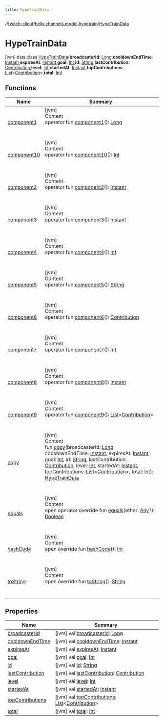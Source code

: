 ```yaml
---
title: HypeTrainData -
---
```

//[twitch-client](../../index.md)/[helix.channels.model.hypetrain](../index.md)/[HypeTrainData](index.md)



# HypeTrainData  
 [jvm] data class [HypeTrainData](index.md)(**broadcasterId**: [Long](https://kotlinlang.org/api/latest/jvm/stdlib/kotlin/-long/index.html),**cooldownEndTime**: [Instant](https://docs.oracle.com/javase/8/docs/api/java/time/Instant.html),**expiresAt**: [Instant](https://docs.oracle.com/javase/8/docs/api/java/time/Instant.html),**goal**: [Int](https://kotlinlang.org/api/latest/jvm/stdlib/kotlin/-int/index.html),**id**: [String](https://kotlinlang.org/api/latest/jvm/stdlib/kotlin/-string/index.html),**lastContribution**: [Contribution](../-contribution/index.md),**level**: [Int](https://kotlinlang.org/api/latest/jvm/stdlib/kotlin/-int/index.html),**startedAt**: [Instant](https://docs.oracle.com/javase/8/docs/api/java/time/Instant.html),**topContributions**: [List](https://kotlinlang.org/api/latest/jvm/stdlib/kotlin.collections/-list/index.html)<[Contribution](../-contribution/index.md)>,**total**: [Int](https://kotlinlang.org/api/latest/jvm/stdlib/kotlin/-int/index.html))   


## Functions  
  
|  Name|  Summary| 
|---|---|
| [component1](component1.md)| [jvm]  <br>Content  <br>operator fun [component1](component1.md)(): [Long](https://kotlinlang.org/api/latest/jvm/stdlib/kotlin/-long/index.html)  <br><br><br>
| [component10](component10.md)| [jvm]  <br>Content  <br>operator fun [component10](component10.md)(): [Int](https://kotlinlang.org/api/latest/jvm/stdlib/kotlin/-int/index.html)  <br><br><br>
| [component2](component2.md)| [jvm]  <br>Content  <br>operator fun [component2](component2.md)(): [Instant](https://docs.oracle.com/javase/8/docs/api/java/time/Instant.html)  <br><br><br>
| [component3](component3.md)| [jvm]  <br>Content  <br>operator fun [component3](component3.md)(): [Instant](https://docs.oracle.com/javase/8/docs/api/java/time/Instant.html)  <br><br><br>
| [component4](component4.md)| [jvm]  <br>Content  <br>operator fun [component4](component4.md)(): [Int](https://kotlinlang.org/api/latest/jvm/stdlib/kotlin/-int/index.html)  <br><br><br>
| [component5](component5.md)| [jvm]  <br>Content  <br>operator fun [component5](component5.md)(): [String](https://kotlinlang.org/api/latest/jvm/stdlib/kotlin/-string/index.html)  <br><br><br>
| [component6](component6.md)| [jvm]  <br>Content  <br>operator fun [component6](component6.md)(): [Contribution](../-contribution/index.md)  <br><br><br>
| [component7](component7.md)| [jvm]  <br>Content  <br>operator fun [component7](component7.md)(): [Int](https://kotlinlang.org/api/latest/jvm/stdlib/kotlin/-int/index.html)  <br><br><br>
| [component8](component8.md)| [jvm]  <br>Content  <br>operator fun [component8](component8.md)(): [Instant](https://docs.oracle.com/javase/8/docs/api/java/time/Instant.html)  <br><br><br>
| [component9](component9.md)| [jvm]  <br>Content  <br>operator fun [component9](component9.md)(): [List](https://kotlinlang.org/api/latest/jvm/stdlib/kotlin.collections/-list/index.html)<[Contribution](../-contribution/index.md)>  <br><br><br>
| [copy](copy.md)| [jvm]  <br>Content  <br>fun [copy](copy.md)(broadcasterId: [Long](https://kotlinlang.org/api/latest/jvm/stdlib/kotlin/-long/index.html), cooldownEndTime: [Instant](https://docs.oracle.com/javase/8/docs/api/java/time/Instant.html), expiresAt: [Instant](https://docs.oracle.com/javase/8/docs/api/java/time/Instant.html), goal: [Int](https://kotlinlang.org/api/latest/jvm/stdlib/kotlin/-int/index.html), id: [String](https://kotlinlang.org/api/latest/jvm/stdlib/kotlin/-string/index.html), lastContribution: [Contribution](../-contribution/index.md), level: [Int](https://kotlinlang.org/api/latest/jvm/stdlib/kotlin/-int/index.html), startedAt: [Instant](https://docs.oracle.com/javase/8/docs/api/java/time/Instant.html), topContributions: [List](https://kotlinlang.org/api/latest/jvm/stdlib/kotlin.collections/-list/index.html)<[Contribution](../-contribution/index.md)>, total: [Int](https://kotlinlang.org/api/latest/jvm/stdlib/kotlin/-int/index.html)): [HypeTrainData](index.md)  <br><br><br>
| [equals](https://kotlinlang.org/api/latest/jvm/stdlib/kotlin/-any/equals.html)| [jvm]  <br>Content  <br>open operator override fun [equals](https://kotlinlang.org/api/latest/jvm/stdlib/kotlin/-any/equals.html)(other: [Any](https://kotlinlang.org/api/latest/jvm/stdlib/kotlin/-any/index.html)?): [Boolean](https://kotlinlang.org/api/latest/jvm/stdlib/kotlin/-boolean/index.html)  <br><br><br>
| [hashCode](https://kotlinlang.org/api/latest/jvm/stdlib/kotlin/-any/hash-code.html)| [jvm]  <br>Content  <br>open override fun [hashCode](https://kotlinlang.org/api/latest/jvm/stdlib/kotlin/-any/hash-code.html)(): [Int](https://kotlinlang.org/api/latest/jvm/stdlib/kotlin/-int/index.html)  <br><br><br>
| [toString](https://kotlinlang.org/api/latest/jvm/stdlib/kotlin/-any/to-string.html)| [jvm]  <br>Content  <br>open override fun [toString](https://kotlinlang.org/api/latest/jvm/stdlib/kotlin/-any/to-string.html)(): [String](https://kotlinlang.org/api/latest/jvm/stdlib/kotlin/-string/index.html)  <br><br><br>


## Properties  
  
|  Name|  Summary| 
|---|---|
| [broadcasterId](index.md#helix.channels.model.hypetrain/HypeTrainData/broadcasterId/#/PointingToDeclaration/)|  [jvm] val [broadcasterId](index.md#helix.channels.model.hypetrain/HypeTrainData/broadcasterId/#/PointingToDeclaration/): [Long](https://kotlinlang.org/api/latest/jvm/stdlib/kotlin/-long/index.html)   <br>
| [cooldownEndTime](index.md#helix.channels.model.hypetrain/HypeTrainData/cooldownEndTime/#/PointingToDeclaration/)|  [jvm] val [cooldownEndTime](index.md#helix.channels.model.hypetrain/HypeTrainData/cooldownEndTime/#/PointingToDeclaration/): [Instant](https://docs.oracle.com/javase/8/docs/api/java/time/Instant.html)   <br>
| [expiresAt](index.md#helix.channels.model.hypetrain/HypeTrainData/expiresAt/#/PointingToDeclaration/)|  [jvm] val [expiresAt](index.md#helix.channels.model.hypetrain/HypeTrainData/expiresAt/#/PointingToDeclaration/): [Instant](https://docs.oracle.com/javase/8/docs/api/java/time/Instant.html)   <br>
| [goal](index.md#helix.channels.model.hypetrain/HypeTrainData/goal/#/PointingToDeclaration/)|  [jvm] val [goal](index.md#helix.channels.model.hypetrain/HypeTrainData/goal/#/PointingToDeclaration/): [Int](https://kotlinlang.org/api/latest/jvm/stdlib/kotlin/-int/index.html)   <br>
| [id](index.md#helix.channels.model.hypetrain/HypeTrainData/id/#/PointingToDeclaration/)|  [jvm] val [id](index.md#helix.channels.model.hypetrain/HypeTrainData/id/#/PointingToDeclaration/): [String](https://kotlinlang.org/api/latest/jvm/stdlib/kotlin/-string/index.html)   <br>
| [lastContribution](index.md#helix.channels.model.hypetrain/HypeTrainData/lastContribution/#/PointingToDeclaration/)|  [jvm] val [lastContribution](index.md#helix.channels.model.hypetrain/HypeTrainData/lastContribution/#/PointingToDeclaration/): [Contribution](../-contribution/index.md)   <br>
| [level](index.md#helix.channels.model.hypetrain/HypeTrainData/level/#/PointingToDeclaration/)|  [jvm] val [level](index.md#helix.channels.model.hypetrain/HypeTrainData/level/#/PointingToDeclaration/): [Int](https://kotlinlang.org/api/latest/jvm/stdlib/kotlin/-int/index.html)   <br>
| [startedAt](index.md#helix.channels.model.hypetrain/HypeTrainData/startedAt/#/PointingToDeclaration/)|  [jvm] val [startedAt](index.md#helix.channels.model.hypetrain/HypeTrainData/startedAt/#/PointingToDeclaration/): [Instant](https://docs.oracle.com/javase/8/docs/api/java/time/Instant.html)   <br>
| [topContributions](index.md#helix.channels.model.hypetrain/HypeTrainData/topContributions/#/PointingToDeclaration/)|  [jvm] val [topContributions](index.md#helix.channels.model.hypetrain/HypeTrainData/topContributions/#/PointingToDeclaration/): [List](https://kotlinlang.org/api/latest/jvm/stdlib/kotlin.collections/-list/index.html)<[Contribution](../-contribution/index.md)>   <br>
| [total](index.md#helix.channels.model.hypetrain/HypeTrainData/total/#/PointingToDeclaration/)|  [jvm] val [total](index.md#helix.channels.model.hypetrain/HypeTrainData/total/#/PointingToDeclaration/): [Int](https://kotlinlang.org/api/latest/jvm/stdlib/kotlin/-int/index.html)   <br>

